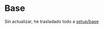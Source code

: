 # Base

Sin actualizar, he trasladado todo a [setup/base](https://github.com/jorgeatgu/setup/tree/master/base)
